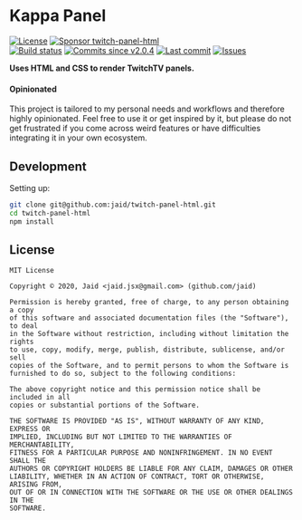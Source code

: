 # Kappa Panel


<a href="https://raw.githubusercontent.com/jaid/twitch-panel-html/master/license.txt"><img src="https://img.shields.io/github/license/jaid/twitch-panel-html?style=flat-square" alt="License"/></a> <a href="https://github.com/sponsors/jaid"><img src="https://img.shields.io/badge/<3-Sponsor-FF45F1?style=flat-square" alt="Sponsor twitch-panel-html"/></a>  
<a href="https://actions-badge.atrox.dev/jaid/twitch-panel-html/goto"><img src="https://img.shields.io/endpoint.svg?style=flat-square&url=https%3A%2F%2Factions-badge.atrox.dev%2Fjaid%2Ftwitch-panel-html%2Fbadge" alt="Build status"/></a> <a href="https://github.com/jaid/twitch-panel-html/commits"><img src="https://img.shields.io/github/commits-since/jaid/twitch-panel-html/v2.0.4?style=flat-square&logo=github" alt="Commits since v2.0.4"/></a> <a href="https://github.com/jaid/twitch-panel-html/commits"><img src="https://img.shields.io/github/last-commit/jaid/twitch-panel-html?style=flat-square&logo=github" alt="Last commit"/></a> <a href="https://github.com/jaid/twitch-panel-html/issues"><img src="https://img.shields.io/github/issues/jaid/twitch-panel-html?style=flat-square&logo=github" alt="Issues"/></a>  

**Uses HTML and CSS to render TwitchTV panels.**

#### Opinionated

This project is tailored to my personal needs and workflows and therefore highly opinionated. Feel free to use it or get inspired by it, but please do not get frustrated if you come across weird features or have difficulties integrating it in your own ecosystem.





















## Development



Setting up:
```bash
git clone git@github.com:jaid/twitch-panel-html.git
cd twitch-panel-html
npm install
```


## License
```text
MIT License

Copyright © 2020, Jaid <jaid.jsx@gmail.com> (github.com/jaid)

Permission is hereby granted, free of charge, to any person obtaining a copy
of this software and associated documentation files (the "Software"), to deal
in the Software without restriction, including without limitation the rights
to use, copy, modify, merge, publish, distribute, sublicense, and/or sell
copies of the Software, and to permit persons to whom the Software is
furnished to do so, subject to the following conditions:

The above copyright notice and this permission notice shall be included in all
copies or substantial portions of the Software.

THE SOFTWARE IS PROVIDED "AS IS", WITHOUT WARRANTY OF ANY KIND, EXPRESS OR
IMPLIED, INCLUDING BUT NOT LIMITED TO THE WARRANTIES OF MERCHANTABILITY,
FITNESS FOR A PARTICULAR PURPOSE AND NONINFRINGEMENT. IN NO EVENT SHALL THE
AUTHORS OR COPYRIGHT HOLDERS BE LIABLE FOR ANY CLAIM, DAMAGES OR OTHER
LIABILITY, WHETHER IN AN ACTION OF CONTRACT, TORT OR OTHERWISE, ARISING FROM,
OUT OF OR IN CONNECTION WITH THE SOFTWARE OR THE USE OR OTHER DEALINGS IN THE
SOFTWARE.
```
